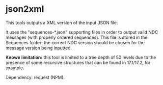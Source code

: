 # json2xml

This tools outputs a XML version of the input JSON file.

It uses the "sequences-*.json" supporting files in order to output valid NDC messages (with properly ordered sequences). This file is stored in the Sequences folder: the correct NDC version should be chosen for the message version being inputted.

**Known limitation:** this tool is limited to a tree depth of 50 levels due to the presence of some recursive structures that can be found in 17.1/17.2, for example.

Dependency: request (NPM).
